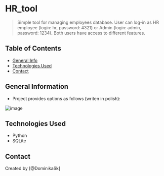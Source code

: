 # HR_tool
> Simple tool for managing employees database. User can log-in as HR employee (login: hr, password: 4321) or Admin (login: admin, password: 1234). Both users have access to different features.

## Table of Contents
* [General Info](#general-information)
* [Technologies Used](#technologies-used)
* [Contact](#contact)


## General Information
- Project provides options as follows (writen in polish):

![image](https://user-images.githubusercontent.com/33248134/161324549-3d915fec-4296-4496-ae9d-1bfbf981a984.png)


## Technologies Used
- Python
- SQLite


## Contact
Created by [@DominikaSk]
